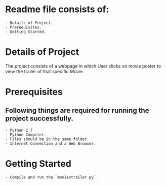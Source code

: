 # Readme file consists of:
	- Details of Project.
	- Prerequisites.
	- Getting Started.

# Details of Project
The project consists of a webpage in which User clicks on movie poster to view the trailer of that specific Movie.

# Prerequisites
## Following things are required for running the project successfully.
	- Python 2.7
	- Python Compiler.
	- Files should be in the same folder.
	- Internet Connection and a Web Browser.


# Getting Started
	- Compile and run the `moviestrailer.py`.
